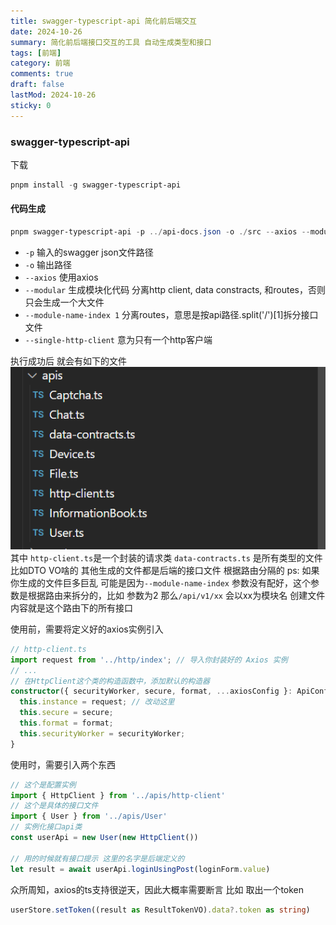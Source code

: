 ```yaml
---
title: swagger-typescript-api 简化前后端交互
date: 2024-10-26
summary: 简化前后端接口交互的工具 自动生成类型和接口
tags: [前端]
category: 前端
comments: true
draft: false
lastMod: 2024-10-26
sticky: 0
---
```


### swagger-typescript-api

下载

```powershell
pnpm install -g swagger-typescript-api
```

#### 代码生成

```powershell
pnpm swagger-typescript-api -p ../api-docs.json -o ./src --axios --modular --module-name-index 0 --single-http-client
```

- `-p` 输入的swagger json文件路径
- `-o` 输出路径
- `--axios` 使用axios
- `--modular` 生成模块化代码 分离http client, data constracts, 和routes，否则只会生成一个大文件
- `--module-name-index 1` 分离routes，意思是按api路径.split('/')[1]拆分接口文件
- `--single-http-client` 意为只有一个http客户端

执行成功后 就会有如下的文件
![alt text](./apis结构.png)
其中 `http-client.ts`是一个封装的请求类
`data-contracts.ts` 是所有类型的文件 比如DTO VO啥的
其他生成的文件都是后端的接口文件 根据路由分隔的
ps: 如果你生成的文件巨多巨乱 可能是因为`--module-name-index` 参数没有配好，这个参数是根据路由来拆分的，比如 参数为2 那么`/api/v1/xx` 会以xx为模块名 创建文件 内容就是这个路由下的所有接口

使用前，需要将定义好的axios实例引入

```ts
// http-client.ts
import request from '../http/index'; // 导入你封装好的 Axios 实例
// ...
// 在HttpClient这个类的构造函数中，添加默认的构造器
constructor({ securityWorker, secure, format, ...axiosConfig }: ApiConfig<SecurityDataType> = {}) {
  this.instance = request; // 改动这里
  this.secure = secure;
  this.format = format;
  this.securityWorker = securityWorker;
}
```

使用时，需要引入两个东西

```ts
// 这个是配置实例
import { HttpClient } from '../apis/http-client'
// 这个是具体的接口文件
import { User } from '../apis/User'
// 实例化接口api类
const userApi = new User(new HttpClient())

// 用的时候就有接口提示 这里的名字是后端定义的
let result = await userApi.loginUsingPost(loginForm.value)
```

众所周知，axios的ts支持很逆天，因此大概率需要断言
比如 取出一个token

```ts
userStore.setToken((result as ResultTokenVO).data?.token as string)
```
